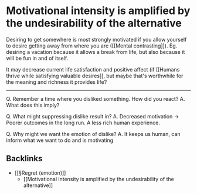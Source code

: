 # Motivational intensity is amplified by the undesirability of the alternative

Desiring to get somewhere is most strongly motivated if you allow yourself to desire getting away from where you are ([[Mental contrasting]]). Eg. desiring a vacation because it allows a break from life, but also because it will be fun in and of itself. 

It may decrease current life satisfaction and positive affect (if [[Humans thrive while satisfying valuable desires]], but maybe that's worthwhile for the meaning and richness it provides life?

---

Q. Remember a time where you disliked something. How did you react?
A. What does this imply?

Q. What might suppressing dislike result in?
A. Decreased motivation -> Poorer outcomes in the long run. A less rich human experience.

Q. Why might we want the emotion of dislike?
A. It keeps us human, can inform what we want to do and is motivating

## Backlinks
* [[§Regret (emotion)]]
	* [[Motivational intensity is amplified by the undesirability of the alternative]]

<!-- #p2 -->

<!-- {BearID:80781A4E-6D40-48B1-A395-5B1D2733FC3A-3184-00000318F1FF89BA} -->
